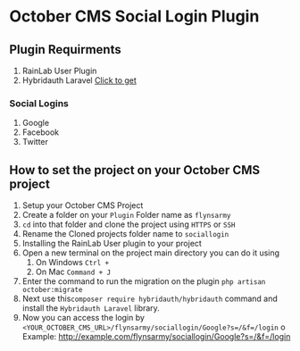 # October CMS Social Login Plugin
## Plugin Requirments
  1. RainLab User Plugin
  2. Hybridauth Laravel <a href="https://packagist.org/packages/hybridauth/hybridauth">Click to get</a>
### Social Logins
  1. Google
  2. Facebook
  3. Twitter

## How to set the project on your October CMS project
  1. Setup your October CMS Project
  2. Create a folder on your ``Plugin`` Folder name as ```flynsarmy```
  3. `cd` into that folder and clone the project using `HTTPS` or `SSH`
  4. Rename the Cloned projects folder name to ```sociallogin```
  5. Installing the RainLab User plugin to your project
  6. Open a new terminal on the project main directory you can do it using
        1. On Windows `Ctrl +`
        2. On Mac `Command + J`
  8. Enter the command to run the migration on the plugin ```php artisan october:migrate```
  9. Next use this```composer require hybridauth/hybridauth``` command and install the `Hybridauth Laravel` library.
  10. Now you can access the login by ```<YOUR_OCTOBER_CMS_URL>/flynsarmy/sociallogin/Google?s=/&f=/login```
        o Example: http://example.com/flynsarmy/sociallogin/Google?s=/&f=/login

